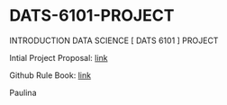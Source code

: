 # DATS-6101-PROJECT

INTRODUCTION DATA SCIENCE [ DATS 6101 ] PROJECT

Intial Project Proposal: [link](https://docs.google.com/document/d/1NMr6O5-lUxrRt4sXhyxNmUzamqOI-2s1ygOoA2kZan8/edit?usp=sharing)

Github Rule Book: [link](https://docs.google.com/document/d/1xrUnchpAelWTmf6UCHtuKMgh9LzNVa-E-oRo3V4bX8k/edit?usp=sharing)

Paulina